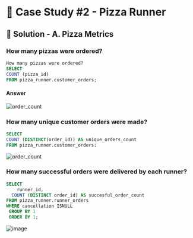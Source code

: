 # 🍕 Case Study #2 - Pizza Runner

## 🍝 Solution - A. Pizza Metrics

### How many pizzas were ordered?

````sql
How many pizzas were ordered?
SELECT 
COUNT (pizza_id)
FROM pizza_runner.customer_orders;
````
#### Answer

![order_count](https://github.com/Ebekulak/images/blob/main/Ekran%20g%C3%B6r%C3%BCnt%C3%BCs%C3%BC%202024-11-13%20224911.png)

### How many unique customer orders were made?

````sql
SELECT 
COUNT (DISTINCT(order_id)) AS unique_orders_count
FROM pizza_runner.customer_orders;
````
![order_count](https://github.com/Ebekulak/images/blob/main/Ekran%20g%C3%B6r%C3%BCnt%C3%BCs%C3%BC%202024-11-13%20235349.png?raw=true)

### How many successful orders were delivered by each runner?

````sql
SELECT
 	runner_id,
  COUNT (DISTINCT order_id) AS succesful_order_count
FROM pizza_runner.runner_orders
WHERE cancellation ISNULL
 GROUP BY 1
 ORDER BY 1;
````
![image](https://github.com/user-attachments/assets/0d0d67ce-6f2c-4d67-9443-53982706046d)
